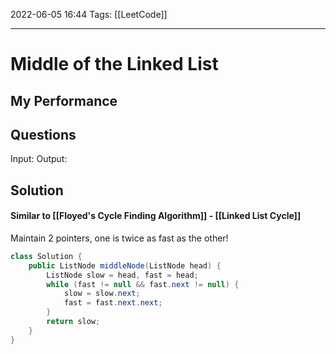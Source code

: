 2022-06-05 16:44
Tags: [[LeetCode]] 
- - - - - - - - - - - - - - - - - - - - - - - - - - - - -   
# Middle of the Linked List
## My Performance

## Questions
Input:
Output: 

## Solution
#### Similar to [[Floyed's Cycle Finding Algorithm]] - [[Linked List Cycle]]
Maintain 2 pointers, one is twice as fast as the other!

```Java
class Solution {
    public ListNode middleNode(ListNode head) {
        ListNode slow = head, fast = head;
        while (fast != null && fast.next != null) {
            slow = slow.next;
            fast = fast.next.next;
        }
        return slow;
    }
}
```